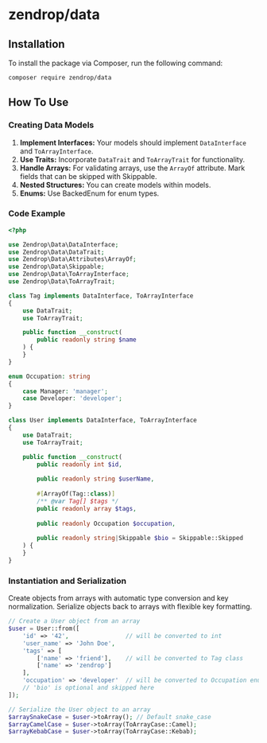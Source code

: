 # zendrop/data

## Installation

To install the package via Composer, run the following command:

```sh
composer require zendrop/data
```

## How To Use

### Creating Data Models
1) **Implement Interfaces:** Your models should implement `DataInterface` and `ToArrayInterface`.
2) **Use Traits:** Incorporate `DataTrait` and `ToArrayTrait` for functionality.
3) **Handle Arrays:** For validating arrays, use the `ArrayOf` attribute. Mark fields that can be skipped with Skippable.
4) **Nested Structures:** You can create models within models.
5) **Enums:** Use BackedEnum for enum types.

### Code Example

```php
<?php

use Zendrop\Data\DataInterface;
use Zendrop\Data\DataTrait;
use Zendrop\Data\Attributes\ArrayOf;
use Zendrop\Data\Skippable;
use Zendrop\Data\ToArrayInterface;
use Zendrop\Data\ToArrayTrait;

class Tag implements DataInterface, ToArrayInterface
{
    use DataTrait;
    use ToArrayTrait;

    public function __construct(
        public readonly string $name
    ) {
    }
}

enum Occupation: string
{
    case Manager: 'manager';
    case Developer: 'developer';
}

class User implements DataInterface, ToArrayInterface
{
    use DataTrait;
    use ToArrayTrait;

    public function __construct(
        public readonly int $id,
        
        public readonly string $userName,
        
        #[ArrayOf(Tag::class)]
        /** @var Tag[] $tags */
        public readonly array $tags,
        
        public readonly Occupation $occupation,
        
        public readonly string|Skippable $bio = Skippable::Skipped
    ) {
    }
}
```

### Instantiation and Serialization

Create objects from arrays with automatic type conversion and key normalization.
Serialize objects back to arrays with flexible key formatting.

```php
// Create a User object from an array
$user = User::from([
    'id' => '42',                // will be converted to int
    'user_name' => 'John Doe',
    'tags' => [
        ['name' => 'friend'],    // will be converted to Tag class
        ['name' => 'zendrop']
    ],
    'occupation' => 'developer'  // will be converted to Occupation enum
    // 'bio' is optional and skipped here
]);

// Serialize the User object to an array
$arraySnakeCase = $user->toArray(); // Default snake_case
$arrayCamelCase = $user->toArray(ToArrayCase::Camel);
$arrayKebabCase = $user->toArray(ToArrayCase::Kebab);

```
